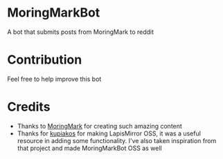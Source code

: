 # MoringMarkBot

A bot that submits posts from MoringMark to reddit

# Contribution

Feel free to help improve this bot

# Credits

* Thanks to [MoringMark](http://moringmark.tumblr.com/) for creating such amazing content
* Thanks for [kupiakos](https://github.com/kupiakos/LapisMirror) for making LapisMirror OSS, it was a useful resource in adding some functionality. I've also taken inspiration from that project and made MoringMarkBot OSS as well

